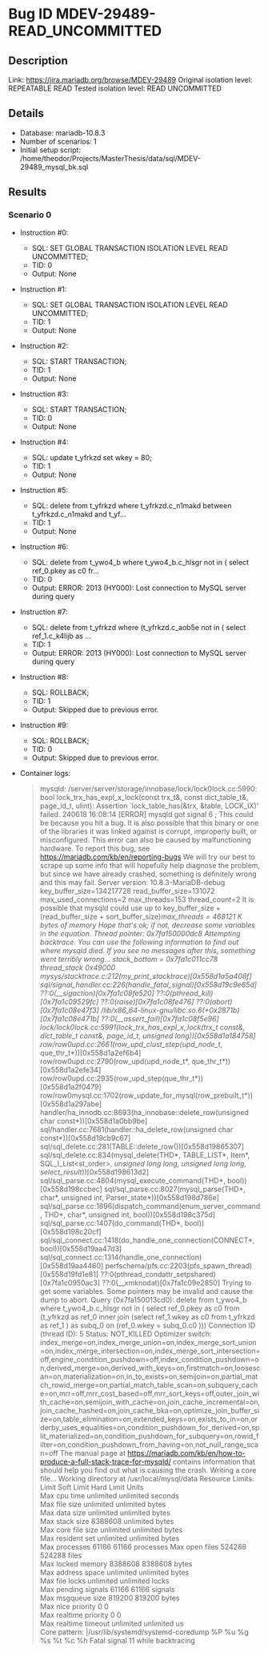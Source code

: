 # Bug ID MDEV-29489-READ_UNCOMMITTED

## Description

Link:                     https://jira.mariadb.org/browse/MDEV-29489
Original isolation level: REPEATABLE READ
Tested isolation level:   READ UNCOMMITTED


## Details
 * Database: mariadb-10.8.3
 * Number of scenarios: 1
 * Initial setup script: /home/theodor/Projects/MasterThesis/data/sql/MDEV-29489_mysql_bk.sql

## Results
### Scenario 0
 * Instruction #0:
     - SQL:  SET GLOBAL TRANSACTION ISOLATION LEVEL READ UNCOMMITTED;
     - TID: 0
     - Output: None
 * Instruction #1:
     - SQL:  SET GLOBAL TRANSACTION ISOLATION LEVEL READ UNCOMMITTED;
     - TID: 1
     - Output: None
 * Instruction #2:
     - SQL:  START TRANSACTION;
     - TID: 1
     - Output: None
 * Instruction #3:
     - SQL:  START TRANSACTION;
     - TID: 0
     - Output: None
 * Instruction #4:
     - SQL:  update t_yfrkzd set wkey = 80;
     - TID: 1
     - Output: None
 * Instruction #5:
     - SQL:  delete from t_yfrkzd where t_yfrkzd.c_n1makd between t_yfrkzd.c_n1makd and t_yf...
     - TID: 1
     - Output: None
 * Instruction #6:
     - SQL:  delete from t_ywo4_b where t_ywo4_b.c_hlsgr not in ( select ref_0.pkey as c0 fr...
     - TID: 0
     - Output: ERROR: 2013 (HY000): Lost connection to MySQL server during query
 * Instruction #7:
     - SQL:  delete from t_yfrkzd where (t_yfrkzd.c_aob5e not in ( select ref_1.c_k4lijb as ...
     - TID: 1
     - Output: ERROR: 2013 (HY000): Lost connection to MySQL server during query
 * Instruction #8:
     - SQL:  ROLLBACK;
     - TID: 1
     - Output: Skipped due to previous error.
 * Instruction #9:
     - SQL:  ROLLBACK;
     - TID: 0
     - Output: Skipped due to previous error.

 * Container logs:
   > mysqld: /server/server/storage/innobase/lock/lock0lock.cc:5990: bool lock_trx_has_expl_x_lock(const trx_t&, const dict_table_t&, page_id_t, ulint): Assertion `lock_table_has(&trx, &table, LOCK_IX)' failed.
   > 240618 16:08:14 [ERROR] mysqld got signal 6 ;
   > This could be because you hit a bug. It is also possible that this binary
   > or one of the libraries it was linked against is corrupt, improperly built,
   > or misconfigured. This error can also be caused by malfunctioning hardware.
   > To report this bug, see https://mariadb.com/kb/en/reporting-bugs
   > We will try our best to scrape up some info that will hopefully help
   > diagnose the problem, but since we have already crashed, 
   > something is definitely wrong and this may fail.
   > Server version: 10.8.3-MariaDB-debug
   > key_buffer_size=134217728
   > read_buffer_size=131072
   > max_used_connections=2
   > max_threads=153
   > thread_count=2
   > It is possible that mysqld could use up to 
   > key_buffer_size + (read_buffer_size + sort_buffer_size)*max_threads = 468121 K  bytes of memory
   > Hope that's ok; if not, decrease some variables in the equation.
   > Thread pointer: 0x7fa150000dc8
   > Attempting backtrace. You can use the following information to find out
   > where mysqld died. If you see no messages after this, something went
   > terribly wrong...
   > stack_bottom = 0x7fa1c011cc78 thread_stack 0x49000
   > mysys/stacktrace.c:212(my_print_stacktrace)[0x558d1a5a408f]
   > sql/signal_handler.cc:226(handle_fatal_signal)[0x558d19c9e65d]
   > ??:0(__sigaction)[0x7fa1c08fe520]
   > ??:0(pthread_kill)[0x7fa1c09529fc]
   > ??:0(raise)[0x7fa1c08fe476]
   > ??:0(abort)[0x7fa1c08e47f3]
   > /lib/x86_64-linux-gnu/libc.so.6(+0x2871b)[0x7fa1c08e471b]
   > ??:0(__assert_fail)[0x7fa1c08f5e96]
   > lock/lock0lock.cc:5991(lock_trx_has_expl_x_lock(trx_t const&, dict_table_t const&, page_id_t, unsigned long))[0x558d1a184758]
   > row/row0upd.cc:2661(row_upd_clust_step(upd_node_t*, que_thr_t*))[0x558d1a2ef6b4]
   > row/row0upd.cc:2790(row_upd(upd_node_t*, que_thr_t*))[0x558d1a2efe34]
   > row/row0upd.cc:2935(row_upd_step(que_thr_t*))[0x558d1a2f0479]
   > row/row0mysql.cc:1702(row_update_for_mysql(row_prebuilt_t*))[0x558d1a297abe]
   > handler/ha_innodb.cc:8693(ha_innobase::delete_row(unsigned char const*))[0x558d1a0bb9be]
   > sql/handler.cc:7681(handler::ha_delete_row(unsigned char const*))[0x558d19cb9c67]
   > sql/sql_delete.cc:281(TABLE::delete_row())[0x558d19865307]
   > sql/sql_delete.cc:834(mysql_delete(THD*, TABLE_LIST*, Item*, SQL_I_List<st_order>*, unsigned long long, unsigned long long, select_result*))[0x558d198613d2]
   > sql/sql_parse.cc:4804(mysql_execute_command(THD*, bool))[0x558d198ccbec]
   > sql/sql_parse.cc:8027(mysql_parse(THD*, char*, unsigned int, Parser_state*))[0x558d198d786e]
   > sql/sql_parse.cc:1896(dispatch_command(enum_server_command, THD*, char*, unsigned int, bool))[0x558d198c375d]
   > sql/sql_parse.cc:1407(do_command(THD*, bool))[0x558d198c20cf]
   > sql/sql_connect.cc:1418(do_handle_one_connection(CONNECT*, bool))[0x558d19aa47d3]
   > sql/sql_connect.cc:1314(handle_one_connection)[0x558d19aa4460]
   > perfschema/pfs.cc:2203(pfs_spawn_thread)[0x558d19fd1e81]
   > ??:0(pthread_condattr_setpshared)[0x7fa1c0950ac3]
   > ??:0(__xmknodat)[0x7fa1c09e2850]
   > Trying to get some variables.
   > Some pointers may be invalid and cause the dump to abort.
   > Query (0x7fa150013cd0): delete from t_ywo4_b where t_ywo4_b.c_hlsgr not in ( select ref_0.pkey as c0 from (t_yfrkzd as ref_0 inner join (select ref_1.wkey as c0 from t_yfrkzd as ref_1 ) as subq_0 on (ref_0.wkey = subq_0.c0 )))
   > Connection ID (thread ID): 5
   > Status: NOT_KILLED
   > Optimizer switch: index_merge=on,index_merge_union=on,index_merge_sort_union=on,index_merge_intersection=on,index_merge_sort_intersection=off,engine_condition_pushdown=off,index_condition_pushdown=on,derived_merge=on,derived_with_keys=on,firstmatch=on,loosescan=on,materialization=on,in_to_exists=on,semijoin=on,partial_match_rowid_merge=on,partial_match_table_scan=on,subquery_cache=on,mrr=off,mrr_cost_based=off,mrr_sort_keys=off,outer_join_with_cache=on,semijoin_with_cache=on,join_cache_incremental=on,join_cache_hashed=on,join_cache_bka=on,optimize_join_buffer_size=on,table_elimination=on,extended_keys=on,exists_to_in=on,orderby_uses_equalities=on,condition_pushdown_for_derived=on,split_materialized=on,condition_pushdown_for_subquery=on,rowid_filter=on,condition_pushdown_from_having=on,not_null_range_scan=off
   > The manual page at https://mariadb.com/kb/en/how-to-produce-a-full-stack-trace-for-mysqld/ contains
   > information that should help you find out what is causing the crash.
   > Writing a core file...
   > Working directory at /usr/local/mysql/data
   > Resource Limits:
   > Limit                     Soft Limit           Hard Limit           Units     
   > Max cpu time              unlimited            unlimited            seconds   
   > Max file size             unlimited            unlimited            bytes     
   > Max data size             unlimited            unlimited            bytes     
   > Max stack size            8388608              unlimited            bytes     
   > Max core file size        unlimited            unlimited            bytes     
   > Max resident set          unlimited            unlimited            bytes     
   > Max processes             61166                61166                processes 
   > Max open files            524288               524288               files     
   > Max locked memory         8388608              8388608              bytes     
   > Max address space         unlimited            unlimited            bytes     
   > Max file locks            unlimited            unlimited            locks     
   > Max pending signals       61166                61166                signals   
   > Max msgqueue size         819200               819200               bytes     
   > Max nice priority         0                    0                    
   > Max realtime priority     0                    0                    
   > Max realtime timeout      unlimited            unlimited            us        
   > Core pattern: |/usr/lib/systemd/systemd-coredump %P %u %g %s %t %c %h
   > Fatal signal 11 while backtracing
